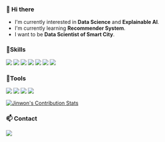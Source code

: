 ### 👋 Hi there 

<!--
**jw0112/jw0112** is a ✨ _special_ ✨ repository because its `README.md` (this file) appears on your GitHub profile.

Here are some ideas to get you started:

- 🔭 I’m currently working on ...
- 🌱 I’m currently learning ...
- 👯 I’m looking to collaborate on ...
- 🤔 I’m looking for help with ...
- 💬 Ask me about ...
- 📫 How to reach me: ...
- 😄 Pronouns: ...
- ⚡ Fun fact: ...
-->

- I'm currently interested in **Data Science** and **Explainable AI**.
- I'm currently learning **Recommender System**.
- I want to be **Data Scientist of Smart City**.

###  :muscle:Skills
<p>

<img src="https://img.shields.io/badge/python-3776AB?style=flat-square&logo=python&logoColor=white" />
<img src="https://img.shields.io/badge/Jupyter-F37626?style=flat-square&logo=Jupyter&logoColor=white" />
<img src="https://img.shields.io/badge/TensorFlow-FF6F00?style=flat-square&logo=Tensorflow&logoColor=white" />
<img src="https://img.shields.io/badge/PyTorch-EE4C2C?style=flat-square&logo=PyTorch&logoColor=white" />
<img src="https://img.shields.io/badge/R-276DC3?style=flat-square&logo=R&logoColor=white" />
<img src="https://img.shields.io/badge/RStudio-75AADB?style=flat-square&logo=RStudio&logoColor=white" />
<img src="https://img.shields.io/badge/MySQL-4479A1?style=flat-square&logo=MySQL&logoColor=white" />

</p>

###  :hammer:Tools

<p>
<img src="https://img.shields.io/badge/Notion-000000?style=flat-square&logo=Notion&logoColor=white" />
<img src="https://img.shields.io/badge/Git-F05032?style=flat-square&logo=Git&logoColor=white" />
<img src="https://img.shields.io/badge/GitHub-181717?style=flat-square&logo=GitHub&logoColor=white" />
<img src="https://img.shields.io/badge/Slack-4A154B?style=flat-square&logo=Slack&logoColor=white" />
</p>


<!--
<b></b>
![Jinwon's GitHub stats](https://github-readme-stats.vercel.app/api?# username=jw0112&show_icons=true&theme=radical)
-->

<b></b>
[![Jinwon's Contribution Stats](https://github-contribution-stats.vercel.app/api/?username=jw0112)](https://github.com/jw0112/github-contribution-stats/)

###  :mailbox: Contact

<a href="mailto:a01086387102@gmail.com" target="_blank"><img src="https://img.shields.io/badge/Gmail-EA4335?style=flat-square&logoGmail&logoColor=white" ></a>



